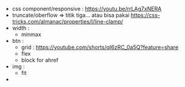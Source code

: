 - css component/responsive : https://youtu.be/rrLAg7xNERA
- truncate/oberflow => titik tiga... atau bisa pakai https://css-tricks.com/almanac/properties/l/line-clamp/
- width :
  - minmax
- btn :
  - grid : https://youtube.com/shorts/qI6zRC_0a5Q?feature=share
  - flex
  - block for ahref
- img :
  - fit
- 
